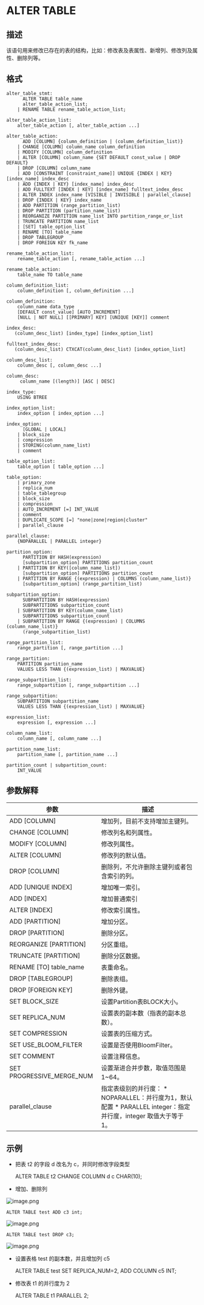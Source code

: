 ALTER TABLE 
================================



描述 
-----------

该语句用来修改已存在的表的结构，比如：修改表及表属性、新增列、修改列及属性、删除列等。

格式 
-----------

    alter_table_stmt:
          ALTER TABLE table_name
          alter_table_action_list;
        | RENAME TABLE rename_table_action_list;
    
    alter_table_action_list:
        alter_table_action [, alter_table_action ...]
    
    alter_table_action:
          ADD [COLUMN] {column_definition | (column_definition_list)}
        | CHANGE [COLUMN] column_name column_definition
        | MODIFY [COLUMN] column_definition
        | ALTER [COLUMN] column_name {SET DEFAULT const_value | DROP DEFAULT}
        | DROP [COLUMN] column_name
        | ADD [CONSTRAINT [constraint_name]] UNIQUE {INDEX | KEY} [index_name] index_desc
        | ADD {INDEX | KEY} [index_name] index_desc
        | ADD FULLTEXT [INDEX | KEY] [index_name] fulltext_index_desc
        | ALTER INDEX index_name [VISIBLE | INVISIBLE | parallel_clause]
        | DROP {INDEX | KEY} index_name
        | ADD PARTITION (range_partition_list)
        | DROP PARTITION (partition_name_list)
        | REORGANIZE PARTITION name_list INTO partition_range_or_list
        | TRUNCATE PARTITION name_list
        | [SET] table_option_list
        | RENAME [TO] table_name
        | DROP TABLEGROUP
        | DROP FOREIGN KEY fk_name
    
    rename_table_action_list:
        rename_table_action [, rename_table_action ...]
    
    rename_table_action:
        table_name TO table_name
    
    column_definition_list:
        column_definition [, column_definition ...]
    
    column_definition:
        column_name data_type
        [DEFAULT const_value] [AUTO_INCREMENT]
        [NULL | NOT NULL] [[PRIMARY] KEY] [UNIQUE [KEY]] comment
    
    index_desc:
       (column_desc_list) [index_type] [index_option_list]
    
    fulltext_index_desc:
       (column_desc_list) CTXCAT(column_desc_list) [index_option_list]
    
    column_desc_list:
        column_desc [, column_desc ...]
    
    column_desc:
         column_name [(length)] [ASC | DESC]
    
    index_type:
        USING BTREE
    
    index_option_list:
        index_option [ index_option ...]
    
    index_option:
          [GLOBAL | LOCAL]
        | block_size
        | compression
        | STORING(column_name_list)
        | comment
    
    table_option_list:
        table_option [ table_option ...]
    
    table_option:
        | primary_zone
        | replica_num
        | table_tablegroup
        | block_size
        | compression
        | AUTO_INCREMENT [=] INT_VALUE
        | comment
        | DUPLICATE_SCOPE [=] "none|zone|region|cluster"
        | parallel_clause
    
    parallel_clause:
        {NOPARALLEL | PARALLEL integer}
    
    partition_option:
          PARTITION BY HASH(expression)
          [subpartition_option] PARTITIONS partition_count
        | PARTITION BY KEY([column_name_list])
          [subpartition_option] PARTITIONS partition_count
        | PARTITION BY RANGE {(expression) | COLUMNS (column_name_list)}
          [subpartition_option] (range_partition_list)
    
    subpartition_option:
          SUBPARTITION BY HASH(expression)
          SUBPARTITIONS subpartition_count
        | SUBPARTITION BY KEY(column_name_list)
          SUBPARTITIONS subpartition_count
        | SUBPARTITION BY RANGE {(expression) | COLUMNS (column_name_list)}
          (range_subpartition_list)
    
    range_partition_list:
        range_partition [, range_partition ...]
    
    range_partition:
        PARTITION partition_name
        VALUES LESS THAN {(expression_list) | MAXVALUE}
    
    range_subpartition_list:
        range_subpartition [, range_subpartition ...]
    
    range_subpartition:
        SUBPARTITION subpartition_name
        VALUES LESS THAN {(expression_list) | MAXVALUE}
    
    expression_list:
        expression [, expression ...]
    
    column_name_list:
        column_name [, column_name ...]
    
    partition_name_list:
        partition_name [, partition_name ...]
    
    partition_count | subpartition_count:
        INT_VALUE



参数解释 
-------------



|          **参数**           |                                                                                        **描述**                                                                                         |
|---------------------------|---------------------------------------------------------------------------------------------------------------------------------------------------------------------------------------|
| ADD \[COLUMN\]            | 增加列，目前不支持增加主键列。                                                                                                                                                                       |
| CHANGE \[COLUMN\]         | 修改列名和列属性。                                                                                                                                                                             |
| MODIFY \[COLUMN\]         | 修改列属性。                                                                                                                                                                                |
| ALTER \[COLUMN\]          | 修改列的默认值。                                                                                                                                                                              |
| DROP \[COLUMN\]           | 删除列，不允许删除主键列或者包含索引的列。                                                                                                                                                                 |
| ADD \[UNIQUE INDEX\]      | 增加唯一索引。                                                                                                                                                                               |
| ADD \[INDEX\]             | 增加普通索引                                                                                                                                                                                |
| ALTER \[INDEX\]           | 修改索引属性。                                                                                                                                                                               |
| ADD \[PARTITION\]         | 增加分区。                                                                                                                                                                                 |
| DROP \[PARTITION\]        | 删除分区。                                                                                                                                                                                 |
| REORGANIZE \[PARTITION\]  | 分区重组。                                                                                                                                                                                 |
| TRUNCATE \[PARTITION\]    | 删除分区数据。                                                                                                                                                                               |
| RENAME \[TO\] table_name  | 表重命名。                                                                                                                                                                                 |
| DROP \[TABLEGROUP\]       | 删除表组。                                                                                                                                                                                 |
| DROP \[FOREIGN KEY\]      | 删除外键。                                                                                                                                                                                 |
| SET BLOCK_SIZE            | 设置Partition表BLOCK大小。                                                                                                                                                                  |
| SET REPLICA_NUM           | 设置表的副本数（指表的副本总数）。                                                                                                                                                                     |
| SET COMPRESSION           | 设置表的压缩方式。                                                                                                                                                                             |
| SET USE_BLOOM_FILTER      | 设置是否使用BloomFilter。                                                                                                                                                                    |
| SET COMMENT               | 设置注释信息。                                                                                                                                                                               |
| SET PROGRESSIVE_MERGE_NUM | 设置渐进合并步数，取值范围是1\~64。                                                                                                                                                                  |
| parallel_clause           | 指定表级别的并行度： * NOPARALLEL：并行度为1，默认配置   * PARALLEL integer：指定并行度，integer 取值大于等于 1。    |



示例 
-----------

* 把表 t2 的字段 d 改名为 c，并同时修改字段类型

  




    ALTER TABLE t2 CHANGE COLUMN d c CHAR(10);



* 增加、删除列

  




<!-- -->



![image.png](https://static-aliyun-doc.oss-accelerate.aliyuncs.com/assets/img/zh-CN/8401155061/p149172.png "image.png")



    ALTER TABLE test ADD c3 int;





![image.png](https://static-aliyun-doc.oss-accelerate.aliyuncs.com/assets/img/zh-CN/8401155061/p149173.png "image.png")



    ALTER TABLE test DROP c3;





![image.png](https://static-aliyun-doc.oss-accelerate.aliyuncs.com/assets/img/zh-CN/8401155061/p149174.png "image.png")

* 设置表格 test 的副本数，并且增加列 c5

  




    ALTER TABLE test SET REPLICA_NUM=2, ADD COLUMN c5 INT;



* 修改表 t1 的并行度为 2

  




    ALTER TABLE t1 PARALLEL 2;



